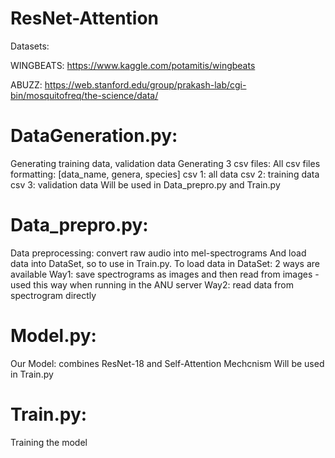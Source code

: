 # ResNet-Attention
Datasets:

WINGBEATS: https://www.kaggle.com/potamitis/wingbeats

ABUZZ: https://web.stanford.edu/group/prakash-lab/cgi-bin/mosquitofreq/the-science/data/

# DataGeneration.py:
Generating training data, validation data
Generating 3 csv files:
All csv files formatting: [data_name, genera, species]
csv 1: all data
csv 2: training data
csv 3: validation data
Will be used in Data_prepro.py and Train.py
# Data_prepro.py:
Data preprocessing: convert raw audio into mel-spectrograms
And load data into DataSet, so to use in Train.py.
To load data in DataSet: 2 ways are available
Way1: save spectrograms as images and then read from images - used this way when running in the ANU server
Way2: read data from spectrogram directly

# Model.py:
Our Model: combines ResNet-18 and Self-Attention Mechcnism
Will be used in Train.py
# Train.py:
Training the model
